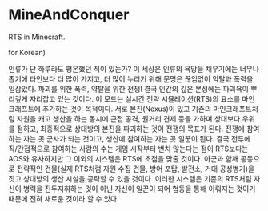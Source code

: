 MineAndConquer
==============

RTS in Minecraft.

for Korean)

  인류가 단 하루라도 평온했던 적이 있는가? 이 세상은 인류의 욕망을 채우기에는 너무나 좁기에 타인보다 더 많이 가지고, 더 많이 누리기 위해 문명은 끊임없이 약탈과 폭력을 일삼았다. 파괴를 위한 폭력, 약탈을 위한 전쟁! 결국 인간의 깊은 본성에는 파괴욕이 뿌리깊게 자리잡고 있는 것이다.
   이 모드는 실시간 전략 시뮬레이션(RTS)의 요소를 마인크래프트에 추가하는 것이 목적이다. 서로 본진(Nexus)이 있고 기존의 마인크래프트처럼 자원을 캐고 생산을 하는 동시에 근접 공격, 원거리 견제 등을 가하며 상대보다 우위를 점하고, 최종적으로 상대방의 본진을 파괴하는 것이 전쟁의 목표가 된다.
  전쟁에 참여하는 자는 곳 군사가 되는 것이고, 생산에 참여하는 자는 곳 일꾼이 된다. 결국 전투에 직/간접적으로 참여하는 사람의 수는 게임 시작부터 변치 않는다는 점이 RTS보다는 AOS와 유사하지만 그 이외의 시스템은 RTS에 초점을 맞출 것이다.
  아군과 함깨 공동으로 전략적인 건물(실제 RTS처럼 자원 수집 건물, 방어 포탑, 발전소, 거대 공성병기)을 짓고 상대방의 생산 시설을 공략할 수 있을 것이다. 이러한 시스템은 기존의 RTS처럼 자신이 병력을 진두지휘하는 것이 아닌 자신이 일꾼이 되어 협동을 통해 이뤄지는 것이기 때문에 전혀 새로운 것이라 할 수 있다.
